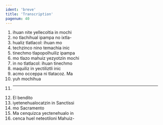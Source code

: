 ```yaml
---
ident: 'breve'
title: 'Transcription'
pagenum: 40
---
```

1.  ihuan nite yellecoltia in mochi
2.  no tlachihual ipampa no ixtla-
3.  hualiz tlatlacol: ihuan mo
4.  techzinco nino temachia inic
5.  tinechmo tlapopolhuiliz ipampa
6.  mo tlazo mahuiz yezyotzin mochi
7.  in no tlatlacol: ihuan tinechmo
8.  maquiliz in yectiliztli inic
9.  acmo occeppa ni tlatacoz. Ma
10.  yuh mochihua
11.  _____________________
12.  El bendito
13.  iyetenehualocatzin in Sanctissi
14.  mo Sacramento
15.  Ma cenquizca yectenehualo in
16.  cenca huel neteotiloni Mahuiz-
